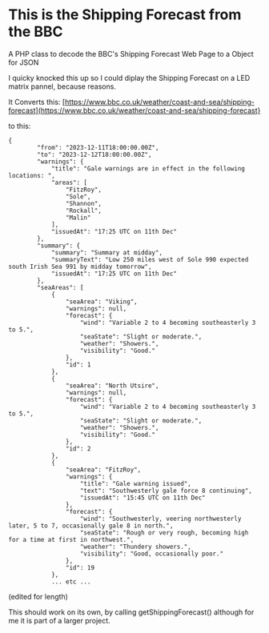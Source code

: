 # This is the Shipping Forecast from the BBC

A PHP class to decode the BBC's Shipping Forecast Web Page to a Object for JSON

I quicky knocked this up so I could diplay the Shipping Forecast on a LED matrix pannel, because reasons.

It Converts this: [https://www.bbc.co.uk/weather/coast-and-sea/shipping-forecast](https://www.bbc.co.uk/weather/coast-and-sea/shipping-forecast}

to this:
```
{
        "from": "2023-12-11T18:00:00.00Z",
        "to": "2023-12-12T18:00:00.00Z",
        "warnings": {
            "title": "Gale warnings are in effect in the following locations: ",
            "areas": [
                "FitzRoy",
                "Sole",
                "Shannon",
                "Rockall",
                "Malin"
            ],
            "issuedAt": "17:25 UTC on 11th Dec"
        },
        "summary": {
            "summary": "Summary at midday",
            "summaryText": "Low 250 miles west of Sole 990 expected south Irish Sea 991 by midday tomorrow",
            "issuedAt": "17:25 UTC on 11th Dec"
        },
        "seaAreas": [
            {
                "seaArea": "Viking",
                "warnings": null,
                "forecast": {
                    "wind": "Variable 2 to 4 becoming southeasterly 3 to 5.",
                    "seaState": "Slight or moderate.",
                    "weather": "Showers.",
                    "visibility": "Good."
                },
                "id": 1
            },
            {
                "seaArea": "North Utsire",
                "warnings": null,
                "forecast": {
                    "wind": "Variable 2 to 4 becoming southeasterly 3 to 5.",
                    "seaState": "Slight or moderate.",
                    "weather": "Showers.",
                    "visibility": "Good."
                },
                "id": 2
            },
            {
                "seaArea": "FitzRoy",
                "warnings": {
                    "title": "Gale warning issued",
                    "text": "Southwesterly gale force 8 continuing",
                    "issuedAt": "15:45 UTC on 11th Dec"
                },
                "forecast": {
                    "wind": "Southwesterly, veering northwesterly later, 5 to 7, occasionally gale 8 in north.",
                    "seaState": "Rough or very rough, becoming high for a time at first in northwest.",
                    "weather": "Thundery showers.",
                    "visibility": "Good, occasionally poor."
                },
                "id": 19
            },
            ... etc ...
```
(edited for length)

This should work on its own, by calling getShippingForecast() although for me it is part of a larger project.
